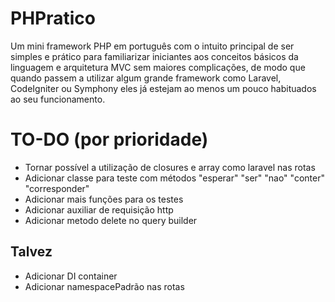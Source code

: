 # PHPratico
Um mini framework PHP em português com o intuito principal de ser simples e prático para familiarizar iniciantes aos conceitos básicos da linguagem e arquitetura MVC sem maiores complicações, de modo que quando passem a utilizar algum grande framework como Laravel, CodeIgniter ou Symphony eles já estejam ao menos um pouco habituados ao seu funcionamento.

# TO-DO (por prioridade)
   - Tornar possível a utilização de closures e array como laravel nas rotas
   - Adicionar classe para teste com métodos "esperar" "ser" "nao" "conter" "corresponder"
   - Adicionar mais funções para os testes
   - Adicionar auxiliar de requisição http
   - Adicionar metodo delete no query builder

   ## Talvez
   - Adicionar DI container
   - Adicionar namespacePadrão nas rotas

   